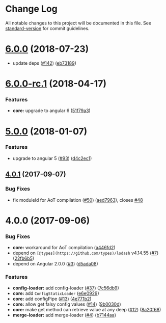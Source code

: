 # Change Log

All notable changes to this project will be documented in this file. See [standard-version](https://github.com/conventional-changelog/standard-version) for commit guidelines.

<a name="6.0.0"></a>
# [6.0.0](https://github.com/fulls1z3/ngx-config/compare/v6.0.0-rc.1...v6.0.0) (2018-07-23)


* update deps ([#142](https://github.com/fulls1z3/ngx-config/issues/142)) ([eb73189](https://github.com/fulls1z3/ngx-config/commit/eb73189))



<a name="6.0.0-rc.1"></a>
# [6.0.0-rc.1](https://github.com/fulls1z3/ngx-config/compare/v5.0.0...v6.0.0-rc.1) (2018-04-17)


### Features

* **core:** upgrade to angular 6 ([51f79a3](https://github.com/fulls1z3/ngx-config/commit/51f79a3))



<a name="5.0.0"></a>
# [5.0.0](https://github.com/fulls1z3/ngx-config/compare/v4.0.1...v5.0.0) (2018-01-07)


### Features

* upgrade to angular 5 ([#93](https://github.com/fulls1z3/ngx-config/issues/93)) ([d4c2ec1](https://github.com/fulls1z3/ngx-config/commit/d4c2ec1))



<a name="4.0.1"></a>
## [4.0.1](https://github.com/fulls1z3/ngx-config/compare/v4.0.0...v4.0.1) (2017-09-07)


### Bug Fixes

* fix moduleId for AoT compilation ([#50](https://github.com/fulls1z3/ngx-config/issues/50)) ([aed7963](https://github.com/fulls1z3/ngx-config/commit/aed7963)), closes [#48](https://github.com/fulls1z3/ngx-config/issues/48)



<a name="4.0.0"></a>
# 4.0.0 (2017-09-06)


### Bug Fixes

* **core:** workaround for AoT compilation ([a446fd2](https://github.com/fulls1z3/ngx-config/commit/a446fd2))
* depend on `[@types](https://github.com/types)/lodash` v4.14.55 ([#7](https://github.com/fulls1z3/ngx-config/issues/7)) ([22fb6b5](https://github.com/fulls1z3/ngx-config/commit/22fb6b5))
* depend on Angular 2.0.0 ([#3](https://github.com/fulls1z3/ngx-config/issues/3)) ([d5ada08](https://github.com/fulls1z3/ngx-config/commit/d5ada08))


### Features

* **config-loader:** add config-loader ([#37](https://github.com/fulls1z3/ngx-config/issues/37)) ([7c56db9](https://github.com/fulls1z3/ngx-config/commit/7c56db9))
* **core:** add `ConfigStaticLoader` ([e6e0929](https://github.com/fulls1z3/ngx-config/commit/e6e0929))
* **core:** add configPipe ([#13](https://github.com/fulls1z3/ngx-config/issues/13)) ([4e771b2](https://github.com/fulls1z3/ngx-config/commit/4e771b2))
* **core:** allow get falsy config values ([#14](https://github.com/fulls1z3/ngx-config/issues/14)) ([9b0030d](https://github.com/fulls1z3/ngx-config/commit/9b0030d))
* **core:** make get method can retrieve value at any deep ([#12](https://github.com/fulls1z3/ngx-config/issues/12)) ([8a20f68](https://github.com/fulls1z3/ngx-config/commit/8a20f68))
* **merge-loader:** add merge-loader ([#4](https://github.com/fulls1z3/ngx-config/issues/4)) ([b7144aa](https://github.com/fulls1z3/ngx-config/commit/b7144aa))
